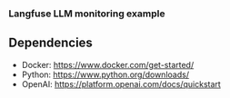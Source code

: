### Langfuse LLM monitoring example

## Dependencies
- Docker: https://www.docker.com/get-started/
- Python: https://www.python.org/downloads/
- OpenAI: https://platform.openai.com/docs/quickstart